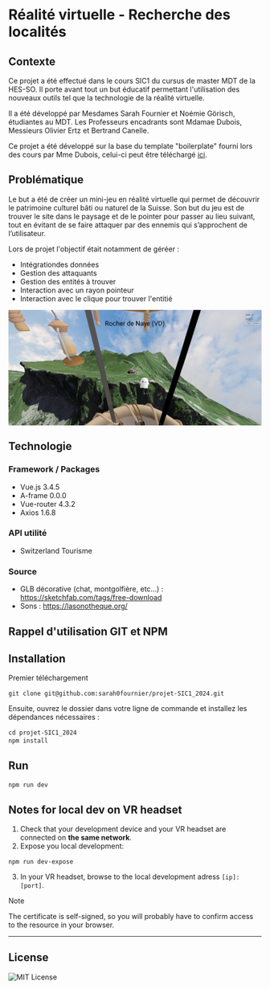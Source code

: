# Réalité virtuelle - Recherche des localités
## Contexte
Ce projet a été effectué dans le cours SIC1 du cursus de master MDT de la HES-SO. Il porte avant tout un but éducatif permettant l'utilisation des nouveaux outils tel que la technologie de la réalité virtuelle.

Il a été développé par Mesdames Sarah Fournier et Noémie Görisch, étudiantes au MDT.
Les Professeurs encadrants sont Mdamae Dubois, Messieurs Olivier Ertz et Bertrand Canelle. 

Ce projet a été développé sur la base du template "boilerplate" fourni lors des cours par Mme Dubois, celui-ci peut être téléchargé [ici](https://github.com/Meryl-D/a-frame-vite-vue-boilerplate/tree/main).

## Problématique
Le but a été de créer un mini-jeu en réalité virtuelle qui permet de découvrir le patrimoine culturel bâti ou naturel de la Suisse. 
Son but du jeu est de trouver le site dans le paysage et de le pointer pour passer au lieu suivant, tout en évitant de se faire attaquer par des ennemis qui s’approchent de l’utilisateur. 

Lors de projet l'objectif était notamment de géréer :
- Intégrationdes données
- Gestion des attaquants
- Gestion des entités à trouver
- Interaction avec un rayon pointeur
- Interaction avec le clique pour trouver l'entitié

<p align="center">
    <img src="./Naye.PNG" alt="Exemple Rocher Naye" scale="0.3" align="center"/>
</p>

## Technologie
### Framework / Packages
- Vue.js 3.4.5
- A-frame 0.0.0
- Vue-router 4.3.2
- Axios 1.6.8

### API utilité 
- Switzerland Tourisme

### Source 
- GLB décorative (chat, montgolfière, etc...) : https://sketchfab.com/tags/free-download
- Sons : https://lasonotheque.org/

## Rappel d'utilisation GIT et NPM
## Installation
Premier téléchargement 
```
git clone git@github.com:sarah0fournier/projet-SIC1_2024.git
```
Ensuite, ouvrez le dossier dans votre ligne de commande et installez les dépendances nécessaires :
```
cd projet-SIC1_2024
npm install
```
## Run
```
npm run dev
```
## Notes for local dev on VR headset
1. Check that your development device and your VR headset are connected on **the same network**.
2. Expose you local development:
```
npm run dev-expose
```
3. In your VR headset, browse to the local development adress `[ip]:[port]`.

> [!NOTE]
> The certificate is self-signed, so you will probably have to confirm access to the resource in your browser.

---

## License

![MIT License](https://img.shields.io/badge/License-MIT-brightgreen?style=for-the-badge&color=%23262626)



